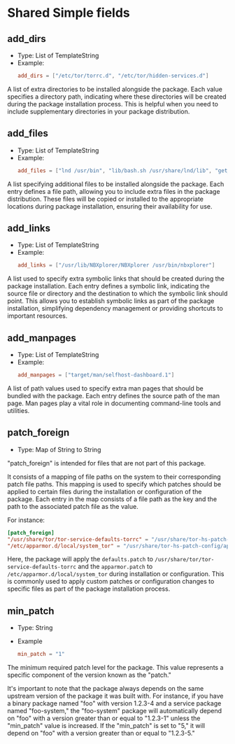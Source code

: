 # Shared Simple fields

## add_dirs

- Type: List of TemplateString
- Example:
  ```toml
  add_dirs = ["/etc/tor/torrc.d", "/etc/tor/hidden-services.d"]
  ```

A list of extra directories to be installed alongside the package. Each value specifies a directory path, indicating where these directories will be created during the package installation process. This is helpful when you need to include supplementary directories in your package distribution.

## add_files

- Type: List of TemplateString
- Example:
  ```toml
  add_files = ["lnd /usr/bin", "lib/bash.sh /usr/share/lnd/lib", "get_external_addr.sh /usr/share/lnd"]
  ```

A list specifying additional files to be installed alongside the package. Each entry defines a file path, allowing you to include extra files in the package distribution. These files will be copied or installed to the appropriate locations during package installation, ensuring their availability for use.

## add_links

- Type: List of TemplateString
- Example:
  ```toml
  add_links = ["/usr/lib/NBXplorer/NBXplorer /usr/bin/nbxplorer"]
  ```

A list used to specify extra symbolic links that should be created during the package installation. Each entry defines a symbolic link, indicating the source file or directory and the destination to which the symbolic link should point. This allows you to establish symbolic links as part of the package installation, simplifying dependency management or providing shortcuts to important resources.

## add_manpages

- Type: List of TemplateString
- Example:
  ```toml
  add_manpages = ["target/man/selfhost-dashboard.1"]
  ```

A list of path values used to specify extra man pages that should be bundled with the package. Each entry defines the source path of the man page. Man pages play a vital role in documenting command-line tools and utilities.

## patch_foreign

- Type: Map of String to String

"patch_foreign" is intended for files that are not part of this package.

It consists of a mapping of file paths on the system to their corresponding patch file paths. This mapping is used to specify which patches should be applied to certain files during the installation or configuration of the package. Each entry in the map consists of a file path as the key and the path to the associated patch file as the value.

For instance:

```toml
[patch_foreign]
"/usr/share/tor/tor-service-defaults-torrc" = "/usr/share/tor-hs-patch-config/defaults.patch"
"/etc/apparmor.d/local/system_tor" = "/usr/share/tor-hs-patch-config/apparmor.patch"
```

Here, the package will apply the `defaults.patch` to `/usr/share/tor/tor-service-defaults-torrc` and the `apparmor.patch` to `/etc/apparmor.d/local/system_tor` during installation or configuration. This is commonly used to apply custom patches or configuration changes to specific files as part of the package installation process.

## min_patch

- Type: String
- Example

  ```toml
  min_patch = "1"
  ```

The minimum required patch level for the package. This value represents a specific component of the version known as the "patch."

It's important to note that the package always depends on the same upstream version of the package it was built with. For instance, if you have a binary package named "foo" with version 1.2.3-4 and a service package named "foo-system," the "foo-system" package will automatically depend on "foo" with a version greater than or equal to "1.2.3-1" unless the "min_patch" value is increased. If the "min_patch" is set to "5," it will depend on "foo" with a version greater than or equal to "1.2.3-5."
